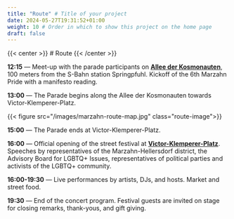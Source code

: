 ```yaml
---
title: "Route" # Title of your project
date: 2024-05-27T19:31:52+01:00
weight: 10 # Order in which to show this project on the home page
draft: false
---
```


{{< center >}} # Route {{< /center >}}

**12:15** — Meet-up with the parade participants on **[Allee der Kosmonauten](https://maps.app.goo.gl/tnmB28o4wRPHxsYC8)**,
100 meters from the S-Bahn station Springpfuhl.
Kickoff of the 6th Marzahn Pride with a manifesto reading.

**13:00** — The Parade begins along the Allee der Kosmonauten towards Victor-Klemperer-Platz.

{{< figure src="/images/marzahn-route-map.jpg" class="route-image">}}

**15:00** — The Parade ends at Victor-Klemperer-Platz.

**16:00** — Official opening of the street festival at
**[Victor-Klemperer-Platz](https://maps.app.goo.gl/12PfkDRWKR8yqouCA)**. Speeches by representatives of the
Marzahn-Hellersdorf district, the Advisory Board for LGBTQ+ Issues, representatives of political parties and
activists of the LGBTQ+ community.

**16:00-19:30** — Live performances by artists, DJs, and hosts. Market and street food.

**19:30** — End of the concert program. Festival guests are invited on stage for closing remarks, thank-yous, and gift
giving.
